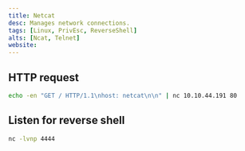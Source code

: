 ```yaml
---
title: Netcat
desc: Manages network connections.
tags: [Linux, PrivEsc, ReverseShell]
alts: [Ncat, Telnet]
website:
---
```


## HTTP request

```sh
echo -en "GET / HTTP/1.1\nhost: netcat\n\n" | nc 10.10.44.191 80
```

## Listen for reverse shell

```sh
nc -lvnp 4444
```